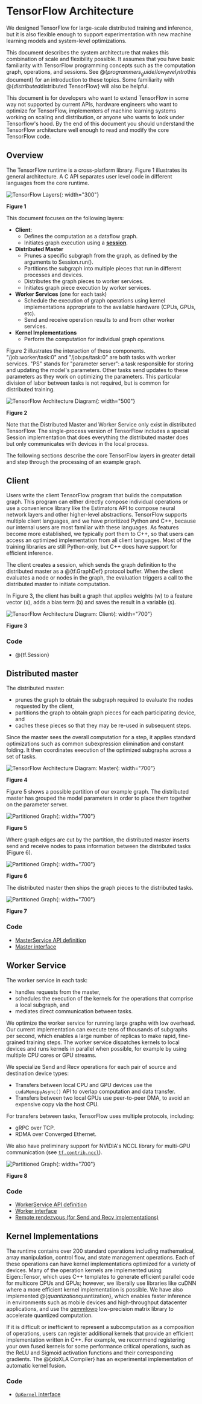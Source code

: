 # TensorFlow Architecture

We designed TensorFlow for large-scale distributed training and inference, but
it is also flexible enough to support experimentation with new machine
learning models and system-level optimizations.

This document describes the system architecture that makes this
combination of scale and flexibility possible. It assumes that you have basic familiarity
with TensorFlow programming concepts such as the computation graph, operations,
and sessions. See @{$programmers_guide/low_level_intro$this document}
for an introduction to these topics. Some familiarity
with @{$distributed$distributed TensorFlow}
will also be helpful.

This document is for developers who want to extend TensorFlow in some way not
supported by current APIs, hardware engineers who want to optimize for
TensorFlow, implementers of machine learning systems working on scaling and
distribution, or anyone who wants to look under Tensorflow's hood. By the end of this document 
you should understand the TensorFlow architecture well enough to read
and modify the core TensorFlow code.

## Overview

The TensorFlow runtime is a cross-platform library. Figure 1 illustrates its
general architecture. A C API separates user level code in different languages
from the core runtime.

![TensorFlow Layers](https://www.tensorflow.org/images/layers.png){: width="300"}

**Figure 1**


This document focuses on the following layers:

*  **Client**:
   *  Defines the computation as a dataflow graph.
   *  Initiates graph execution using a [**session**](
      https://www.tensorflow.org/code/tensorflow/python/client/session.py).
*  **Distributed Master**
   *  Prunes a specific subgraph from the graph, as defined by the arguments
      to Session.run().
   *  Partitions the subgraph into multiple pieces that run in different
      processes and devices.
   *  Distributes the graph pieces to worker services.
   *  Initiates graph piece execution by worker services.
*  **Worker Services** (one for each task)
   *  Schedule the execution of graph operations using kernel implementations
      appropriate to the available hardware (CPUs, GPUs, etc).
   *  Send and receive operation results to and from other worker services.
*  **Kernel Implementations**
   *  Perform the computation for individual graph operations.

Figure 2 illustrates the interaction of these components. "/job:worker/task:0" and
"/job:ps/task:0" are both tasks with worker services. "PS" stands for "parameter
server": a task responsible for storing and updating the model's parameters.
Other tasks send updates to these parameters as they work on optimizing the
parameters. This particular division of labor between tasks is not required, but
 is common for distributed training.

![TensorFlow Architecture Diagram](https://www.tensorflow.org/images/diag1.svg){: width="500"}

**Figure 2**

Note that the Distributed Master and Worker Service only exist in
distributed TensorFlow. The single-process version of TensorFlow includes a
special Session implementation that does everything the distributed master does
but only communicates with devices in the local process.

The following sections describe the core TensorFlow layers in greater detail and
step through the processing of an example graph.

## Client

Users write the client TensorFlow program that builds the computation graph.
This program can either directly compose individual operations or use a
convenience library like the Estimators API to compose neural network layers and
other higher-level abstractions. TensorFlow supports multiple client
languages, and we have prioritized Python and C++, because our internal users
are most familiar with these languages. As features become more established,
we typically port them to C++, so that users can access an optimized
implementation from all client languages. Most of the training libraries are
still Python-only, but C++ does have support for efficient inference.

The client creates a session, which sends the graph definition to the
distributed master as a @{tf.GraphDef}
protocol buffer. When the client evaluates a node or nodes in the
graph, the evaluation triggers a call to the distributed master to initiate
computation.

In Figure 3, the client has built a graph that applies weights (w) to a
feature vector (x), adds a bias term (b) and saves the result in a variable
(s).

![TensorFlow Architecture Diagram: Client](https://www.tensorflow.org/images/graph_client.svg){: width="700"}

**Figure 3**

### Code

*  @{tf.Session}

## Distributed master

The distributed master:

*  prunes the graph to obtain the subgraph required to evaluate the nodes
   requested by the client,
*  partitions the graph to obtain graph pieces for
   each participating device, and
*  caches these pieces so that they may be re-used in subsequent steps.

Since the master sees the overall computation for
a step, it applies standard optimizations such as common subexpression
elimination and constant folding. It then coordinates execution of the
optimized subgraphs across a set of tasks.

![TensorFlow Architecture Diagram: Master](https://www.tensorflow.org/images/graph_master_cln.svg){: width="700"}

**Figure 4**


Figure 5 shows a possible partition of our example graph. The distributed
master has grouped the model parameters in order to place them together on the
parameter server.

![Partitioned Graph](https://www.tensorflow.org/images/graph_split1.svg){: width="700"}

**Figure 5**


Where graph edges are cut by the partition, the distributed master inserts
send and receive nodes to pass information between the distributed tasks
(Figure 6).

![Partitioned Graph](https://www.tensorflow.org/images/graph_split2.svg){: width="700"}

**Figure 6**


The distributed master then ships the graph pieces to the distributed tasks.

![Partitioned Graph](https://www.tensorflow.org/images/graph_workers_cln.svg){: width="700"}

**Figure 7**

### Code

*  [MasterService API definition](https://www.tensorflow.org/code/tensorflow/core/protobuf/master_service.proto)
*  [Master interface](https://www.tensorflow.org/code/tensorflow/core/distributed_runtime/master_interface.h)

## Worker Service

The worker service in each task:

*  handles requests from the master,
*  schedules the execution of the kernels for the operations that comprise a
   local subgraph, and
*  mediates direct communication between tasks.

We optimize the worker service for running large graphs with low overhead. Our
current implementation can execute tens of thousands of subgraphs per second,
which enables a large number of replicas to make rapid, fine-grained training
steps. The worker service dispatches kernels to local devices and runs kernels
in parallel when possible, for example by using multiple CPU cores or GPU
streams.

We specialize Send and Recv operations for each pair of source and destination
device types:

*  Transfers between local CPU and GPU devices use the
   `cudaMemcpyAsync()` API to overlap computation and data transfer.
*  Transfers between two local GPUs use peer-to-peer DMA, to avoid an expensive
   copy via the host CPU.

For transfers between tasks, TensorFlow uses multiple protocols, including:

*  gRPC over TCP.
*  RDMA over Converged Ethernet.

We also have preliminary support for NVIDIA's NCCL library for multi-GPU
communication (see [`tf.contrib.nccl`](
https://www.tensorflow.org/code/tensorflow/contrib/nccl/python/ops/nccl_ops.py)).

![Partitioned Graph](https://www.tensorflow.org/images/graph_send_recv.svg){: width="700"}

**Figure 8**

### Code

*   [WorkerService API definition](https://www.tensorflow.org/code/tensorflow/core/protobuf/worker_service.proto)
*   [Worker interface](https://www.tensorflow.org/code/tensorflow/core/distributed_runtime/worker_interface.h)
*   [Remote rendezvous (for Send and Recv implementations)](https://www.tensorflow.org/code/tensorflow/core/distributed_runtime/rpc/rpc_rendezvous_mgr.h)

## Kernel Implementations

The runtime contains over 200 standard operations including mathematical, array
manipulation, control flow, and state management operations. Each of these
operations can have kernel implementations optimized for a variety of devices.
Many of the operation kernels are implemented using Eigen::Tensor, which uses
C++ templates to generate efficient parallel code for multicore CPUs and GPUs;
however, we liberally use libraries like cuDNN where a more efficient kernel
implementation is possible. We have also implemented
@{$quantization$quantization}, which enables
faster inference in environments such as mobile devices and high-throughput
datacenter applications, and use the
[gemmlowp](https://github.com/google/gemmlowp) low-precision matrix library to
accelerate quantized computation.

If it is difficult or inefficient to represent a subcomputation as a composition
of operations, users can register additional kernels that provide an efficient
implementation written in C++. For example, we recommend registering your own
fused kernels for some performance critical operations, such as the ReLU and
Sigmoid activation functions and their corresponding gradients. The @{$xla$XLA Compiler} has an
experimental implementation of automatic kernel fusion.

### Code

*   [`OpKernel` interface](https://www.tensorflow.org/code/tensorflow/core/framework/op_kernel.h)
